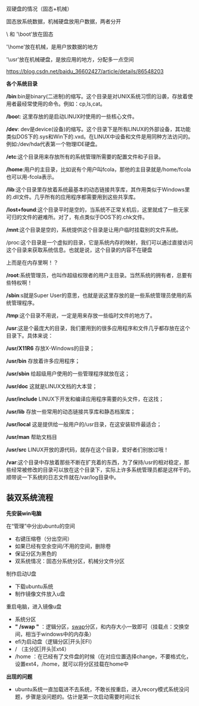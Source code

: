 双硬盘的情况（固态+机械）

固态放系统数据，机械硬盘放用户数据，两者分开

\ 和 '\boot'放在固态

'\home'放在机械，是用户放数据的地方

'\usr'放在机械硬盘，是放应用的地方，分配多一点空间

 

https://blog.csdn.net/baidu_36602427/article/details/86548203

 

 

**各个系统目录**

**/bin**:bin是binary(二进制)的缩写。这个目录是对UNIX系统习惯的沿袭，存放着使用者最经常使用的命令。例如：cp,ls,cat。

**/boo**t: 这里存放的是启动LINUX时使用的一些核心文件。

**/dev**: dev是device(设备)的缩写。这个目录下是所有LINUX的外部设备，其功能类似DOS下的.sys和Win下的.vxd。在LINUX中设备和文件是用同种方法访问的。例如:/dev/hda代表第一个物理IDE硬盘。

**/etc**:这个目录用来存放所有的系统管理所需要的配置文件和子目录。

**/home**:用户的主目录，比如说有个用户叫fcola，那他的主目录就是/home/fcola也可以用\-fcola表示。

**/lib**:这个目录里存放着系统最基本的动态链接共享库，其作用类似于Windows里的.dll文件。几乎所有的应用程序都需要用到这些共享库。

**/lost+found**:这个目录平时是空的，当系统不正常关机后，这里就成了一些无家可归的文件的避难所。对了，有点类似于DOS下的.chk文件。

**/mnt**:这个目录是空的，系统提供这个目录是让用户临时挂载别的文件系统。

/proc:这个目录是一个虚拟的目录，它是系统内存的映射，我们可以通过直接访问这个目录来获取系统信息。也就是说，这个目录的内容不在硬盘

上而是在内存里啊！？

**/root**:系统管理员，也叫作超级权限者的用户主目录。当然系统的拥有者，总要有些特权啊！

**/sbin**:s就是Super User的意思，也就是说这里存放的是一些系统管理员使用的系统管理程序。

**/tmp**:这个目录不用说，一定是用来存放一些临时文件的地方了。

**/usr**:这是个最庞大的目录，我们要用到的很多应用程序和文件几乎都存放在这个目录下。具体来说：

**/usr/X11R6** 存放X-Windows的目录；

**/usr/bin** 存放着许多应用程序；

**/usr/sbin** 给超级用户使用的一些管理程序就放在这；

**/usr/doc** 这就是LINUX文档的大本营；

**/usr/include** LINUX下开发和编译应用程序需要的头文件，在这找；

**/usr/lib** 存放一些常用的动态链接共享库和静态档案库；

**/usr/local** 这是提供给一般用户的/usr目录，在这安装软件最适合；

**/usr/man** 帮助文档目

**/usr/src** LINUX开放的源代码，就存在这个目录，爱好者们别放过哦！

**/var**:这个目录中存放着那些不断在扩充着的东西，为了保持/usr的相对稳定，那些经常被修改的目录可以放在这个目录下，实际上许多系统管理员都是这样干的。顺带说一下系统的日志文件就在/var/log目录中。



## 装双系统流程

**先安装win电脑**

在“管理”中分出ubuntu的空间

- 右键压缩卷（分出空间）
- 如果已经有空余空间/不用的空间，删除卷
- 保证分区为黑色的
- 双系统情况：固态分系统分区，机械分文件分区

制作启动U盘

- 下载ubuntu系统
- 制作镜像文件放入u盘

重启电脑，进入镜像u盘

- 系统分区
- **" /swap "** ：逻辑分区，[swap](https://so.csdn.net/so/search?q=swap&spm=1001.2101.3001.7020)分区，和内存大小一致即可（挂载点：交换空间，相当于windows中的内存条）
- efi为启动盘（逻辑分区|开头|EFI）
- / （主分区|开头|Ext4） 
- /home ：在已经有了文件盘的时候（在对应位置选择change，不要格式化，设置ext4，/home，就可以将分区挂载在home中

 

 

**出现的问题**

- ubuntu系统一直加载进不去系统，不敢长按重启，进入recory模式系统没问题，步骤是没问题的。估计是第一次启动需要时间过长



